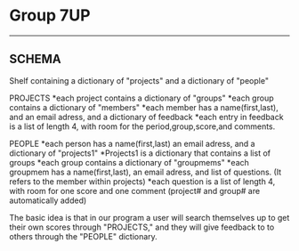 Group 7UP
=========

* * *

## SCHEMA ##

Shelf containing a dictionary of "projects" and a dictionary of "people"

PROJECTS
*each project contains a dictionary of "groups"
*each group contains a dictionary of "members" 
*each member has a name(first,last), and an email adress, and a dictionary of feedback
*each entry in feedback is a list of length 4, with room for the period,group,score,and comments.

PEOPLE
*each person has a name(first,last) an email adress, and a dictionary of "projects1"
*Projects1 is a dictionary that contains a list of groups
*each group contains a dictionary of "groupmems"
*each groupmem has a name(first,last), an email adress, and list of questions. (It refers to the member within projects)
*each question is a list of length 4, with room for one score and one comment (project# and group# are automatically added)

The basic idea is that in our program a user will search themselves up to get their own scores through "PROJECTS," and they will give feedback to to others through the "PEOPLE" dictionary.

